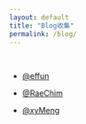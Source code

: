 ```yaml
---
layout: default
title: "Blog收集"
permalink: /blog/
---
```


<br>

- [@effun](https://effun.xyz/)

- [@RaeChim](https://raechim.xyz/)

- [@xyMeng](https://xymeng.xyz/)



<br>
